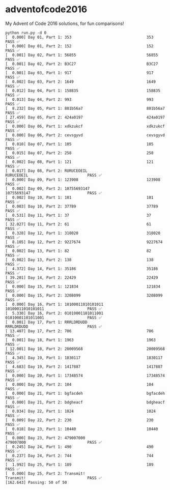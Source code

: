 # adventofcode2016
My Advent of Code 2016 solutions, for fun comparisons!

    python run.py -d 0
    [  0.000] Day 01, Part 1: 353                                 353                                 PASS ✅
    [  0.000] Day 01, Part 2: 152                                 152                                 PASS ✅
    [  0.001] Day 02, Part 1: 56855                               56855                               PASS ✅
    [  0.001] Day 02, Part 2: B3C27                               B3C27                               PASS ✅
    [  0.001] Day 03, Part 1: 917                                 917                                 PASS ✅
    [  0.002] Day 03, Part 2: 1649                                1649                                PASS ✅
    [  0.012] Day 04, Part 1: 158835                              158835                              PASS ✅
    [  0.013] Day 04, Part 2: 993                                 993                                 PASS ✅
    [  8.232] Day 05, Part 1: 801b56a7                            801b56a7                            PASS ✅
    [ 27.459] Day 05, Part 2: 424a0197                            424a0197                            PASS ✅
    [  0.000] Day 06, Part 1: xdkzukcf                            xdkzukcf                            PASS ✅
    [  0.000] Day 06, Part 2: cevsgyvd                            cevsgyvd                            PASS ✅
    [  0.010] Day 07, Part 1: 105                                 105                                 PASS ✅
    [  0.015] Day 07, Part 2: 258                                 258                                 PASS ✅
    [  0.002] Day 08, Part 1: 121                                 121                                 PASS ✅
    [  0.017] Day 08, Part 2: RURUCEOEIL                          RURUCEOEIL                          PASS ✅
    [  0.000] Day 09, Part 1: 123908                              123908                              PASS ✅
    [  0.002] Day 09, Part 2: 10755693147                         10755693147                         PASS ✅
    [  0.002] Day 10, Part 1: 101                                 101                                 PASS ✅
    [  0.003] Day 10, Part 2: 37789                               37789                               PASS ✅
    [  0.531] Day 11, Part 1: 37                                  37                                  PASS ✅
    [ 32.027] Day 11, Part 2: 61                                  61                                  PASS ✅
    [  0.328] Day 12, Part 1: 318020                              318020                              PASS ✅
    [  8.105] Day 12, Part 2: 9227674                             9227674                             PASS ✅
    [  0.002] Day 13, Part 1: 82                                  82                                  PASS ✅
    [  0.002] Day 13, Part 2: 138                                 138                                 PASS ✅
    [  4.372] Day 14, Part 1: 35186                               35186                               PASS ✅
    [ 39.201] Day 14, Part 2: 22429                               22429                               PASS ✅
    [  0.000] Day 15, Part 1: 121834                              121834                              PASS ✅
    [  0.000] Day 15, Part 2: 3208099                             3208099                             PASS ✅
    [  0.000] Day 16, Part 1: 10100011010101011                   10100011010101011                   PASS ✅
    [  5.330] Day 16, Part 2: 01010001101011001                   01010001101011001                   PASS ✅
    [  0.001] Day 17, Part 1: RRRLDRDUDD                          RRRLDRDUDD                          PASS ✅
    [ 13.407] Day 17, Part 2: 706                                 706                                 PASS ✅
    [  0.001] Day 18, Part 1: 1963                                1963                                PASS ✅
    [ 12.001] Day 18, Part 2: 20009568                            20009568                            PASS ✅
    [  4.345] Day 19, Part 1: 1830117                             1830117                             PASS ✅
    [  4.683] Day 19, Part 2: 1417887                             1417887                             PASS ✅
    [  0.000] Day 20, Part 1: 17348574                            17348574                            PASS ✅
    [  0.000] Day 20, Part 2: 104                                 104                                 PASS ✅
    [  0.000] Day 21, Part 1: bgfacdeh                            bgfacdeh                            PASS ✅
    [  0.000] Day 21, Part 2: bdgheacf                            bdgheacf                            PASS ✅
    [  0.034] Day 22, Part 1: 1024                                1024                                PASS ✅
    [  0.009] Day 22, Part 2: 230                                 230                                 PASS ✅
    [  0.018] Day 23, Part 1: 10440                               10440                               PASS ✅
    [  0.000] Day 23, Part 2: 479007000                           479007000                           PASS ✅
    [  0.245] Day 24, Part 1: 490                                 490                                 PASS ✅
    [  0.237] Day 24, Part 2: 744                                 744                                 PASS ✅
    [  1.992] Day 25, Part 1: 189                                 189                                 PASS ✅
    [  0.000] Day 25, Part 2: Transmit!                           Transmit!                           PASS ✅
    [162.643] Passing: 50 of 50

